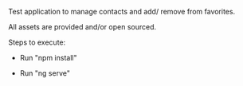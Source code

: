 Test application to manage contacts and add/ remove from favorites.

All assets are provided and/or open sourced.

Steps to execute:

- Run "npm install"

- Run "ng serve"